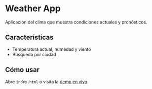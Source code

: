 <div lang = "es">
  <h1>Weather App</h1>
  <p>Aplicación del clima que muestra condiciones actuales y pronósticos.</p>
  
  <h2>Características</h2>
  <ul>
      <li>Temperatura actual, humedad y viento</li>
      <li>Búsqueda por ciudad</li>
  </ul>

  <h2>Cómo usar</h2>
  <p>
    Abre <code>index.html</code> o visita la <a href = "">demo en vivo</a>
        
  </p>
</div>
